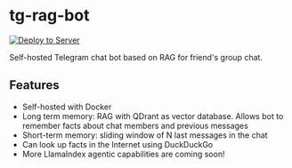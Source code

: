 # tg-rag-bot
 
[![Deploy to Server](https://github.com/dan0nchik/tg-rag-bot/actions/workflows/deploy.yml/badge.svg)](https://github.com/dan0nchik/tg-rag-bot/actions/workflows/deploy.yml)

Self-hosted Telegram chat bot based on RAG for friend's group chat. 

## Features

- Self-hosted with Docker
- Long term memory: RAG with QDrant as vector database. Allows bot to remember facts about chat members and previous messages
- Short-term memory: sliding window of N last messages in the chat
- Can look up facts in the Internet using DuckDuckGo
- More LlamaIndex agentic capabilities are coming soon! 
